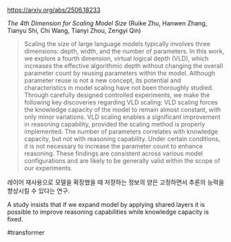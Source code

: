 https://arxiv.org/abs/2506.18233

*The 4th Dimension for Scaling Model Size* (Ruike Zhu, Hanwen Zhang, Tianyu Shi, Chi Wang, Tianyi Zhou, Zengyi Qin)

> Scaling the size of large language models typically involves three dimensions: depth, width, and the number of parameters. In this work, we explore a fourth dimension, virtual logical depth (VLD), which increases the effective algorithmic depth without changing the overall parameter count by reusing parameters within the model. Although parameter reuse is not a new concept, its potential and characteristics in model scaling have not been thoroughly studied. Through carefully designed controlled experiments, we make the following key discoveries regarding VLD scaling: VLD scaling forces the knowledge capacity of the model to remain almost constant, with only minor variations. VLD scaling enables a significant improvement in reasoning capability, provided the scaling method is properly implemented. The number of parameters correlates with knowledge capacity, but not with reasoning capability. Under certain conditions, it is not necessary to increase the parameter count to enhance reasoning. These findings are consistent across various model configurations and are likely to be generally valid within the scope of our experiments.

레이어 재사용으로 모델을 확장했을 때 저장하는 정보의 양은 고정하면서 추론의 능력을 향상시킬 수 있다는 연구.

<english>
A study insists that if we expand model by applying shared layers it is possible to improve reasoning capabilities while knowledge capacity is fixed.
</english>

#transformer 